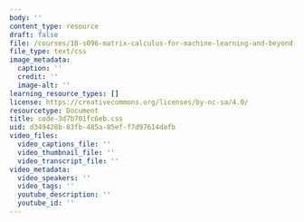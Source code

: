 ```yaml
---
body: ''
content_type: resource
draft: false
file: /courses/18-s096-matrix-calculus-for-machine-learning-and-beyond-january-iap-2022/code-3d7b701fc6eb.css
file_type: text/css
image_metadata:
  caption: ''
  credit: ''
  image-alt: ''
learning_resource_types: []
license: https://creativecommons.org/licenses/by-nc-sa/4.0/
resourcetype: Document
title: code-3d7b701fc6eb.css
uid: d349428b-83fb-485a-85ef-f7d97614dafb
video_files:
  video_captions_file: ''
  video_thumbnail_file: ''
  video_transcript_file: ''
video_metadata:
  video_speakers: ''
  video_tags: ''
  youtube_description: ''
  youtube_id: ''
---
```

